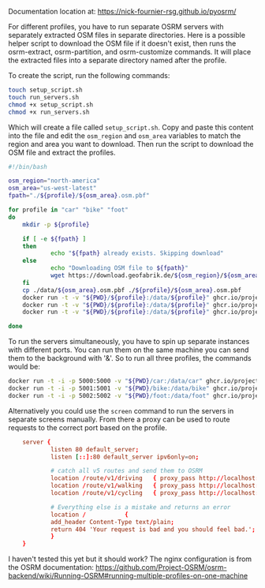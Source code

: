 Documentation location at: https://nick-fournier-rsg.github.io/pyosrm/


For different profiles, you have to run separate OSRM servers with separately extracted OSM files in separate directories. Here is a possible helper script to download the OSM file if it doesn't exist, then runs the osrm-extract, osrm-partition, and osrm-customize commands. It will place the extracted files into a separate directory named after the profile. 


To create the script, run the following commands:
```bash
touch setup_script.sh
touch run_servers.sh
chmod +x setup_script.sh
chmod +x run_servers.sh
```

Which will create a file called `setup_script.sh`. Copy and paste this content into the file and edit the `osm_region` and `osm_area` variables to match the region and area you want to download. Then run the script to download the OSM file and extract the profiles.

```bash ./setup_script.sh
#!/bin/bash

osm_region="north-america"
osm_area="us-west-latest"
fpath="./${profile}/${osm_area}.osm.pbf"

for profile in "car" "bike" "foot"
do
    mkdir -p ${profile}

    if [ -e ${fpath} ]
    then
            echo "${fpath} already exists. Skipping download"
    else
            echo "Downloading OSM file to ${fpath}"
            wget https://download.geofabrik.de/${osm_region}/${osm_area} -P ./data
    fi
    cp ./data/${osm_area}.osm.pbf ./${profile}/${osm_area}.osm.pbf
    docker run -t -v "${PWD}/${profile}:/data/${profile}" ghcr.io/project-osrm/osrm-backend osrm-extract -p /opt/${profile}.lua /data/${profile}/${osm_area}.osm.pbf || echo "osrm-extract failed"
    docker run -t -v "${PWD}/${profile}:/data/${profile}" ghcr.io/project-osrm/osrm-backend osrm-partition /data/${profile}/${osm_area}.osrm || echo "osrm-partition failed"
    docker run -t -v "${PWD}/${profile}:/data/${profile}" ghcr.io/project-osrm/osrm-backend osrm-customize /data/${profile}/${osm_area}.osrm || echo "osrm-customize failed"

done
```

To run the servers simultaneously, you have to spin up separate instances with different ports. You can run them on the same machine you can send them to the background with '&'. So to run all three profiles, the commands would be:

```bash ./run_servers.sh
docker run -t -i -p 5000:5000 -v "${PWD}/car:/data/car" ghcr.io/project-osrm/osrm-backend osrm-routed --algorithm mld /data/car/us-west-latest.osrm &
docker run -t -i -p 5001:5001 -v "${PWD}/bike:/data/bike" ghcr.io/project-osrm/osrm-backend osrm-routed --algorithm mld /data/bike/us-west-latest.osrm &
docker run -t -i -p 5002:5002 -v "${PWD}/foot:/data/foot" ghcr.io/project-osrm/osrm-backend osrm-routed --algorithm mld /data/foot/us-west-latest.osrm &
```

Alternatively you could use the `screen` command to run the servers in separate screens manually. From there a proxy can be used to route requests to the correct port based on the profile.
```conf nginx.conf
    server {
            listen 80 default_server;
            listen [::]:80 default_server ipv6only=on;

            # catch all v5 routes and send them to OSRM
            location /route/v1/driving   { proxy_pass http://localhost:5000; }
            location /route/v1/walking   { proxy_pass http://localhost:5001; }
            location /route/v1/cycling   { proxy_pass http://localhost:5002; }

            # Everything else is a mistake and returns an error
            location /           {
            add_header Content-Type text/plain;
            return 404 'Your request is bad and you should feel bad.';
            }
    }
```

I haven't tested this yet but it should work? The nginx configuration is from the OSRM documentation:
https://github.com/Project-OSRM/osrm-backend/wiki/Running-OSRM#running-multiple-profiles-on-one-machine